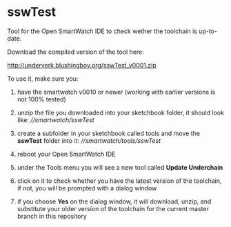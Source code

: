 sswTest
=======

Tool for the Open SmartWatch IDE to check wether the toolchain is up-to-date.

Download the compiled version of the tool here:

http://underverk.blushingboy.org/sswTest_v0001.zip

To use it, make sure you:

1) have the smartwatch v0010 or newer (working with earlier versions is not 100% tested)

2) unzip the file you downloaded into your sketchbook folder, it should look like: */<personal folder>/smartwatch/sswTest*

3) create a subfolder in your sketchbook called tools and move the **sswTest** folder into it: */<personal folder>/smartwatch/tools/sswTest*

4) reboot your Open SmartWatch IDE

5) under the Tools menu you will see a new tool called **Update Underchain**

6) click on it to check whether you have the latest version of the toolchain, if not, you will be prompted with a dialog window

7) if you choose **Yes** on the dialog window, it will download, unzip, and substitute your older version of the toolchain for the current master branch in this repository




